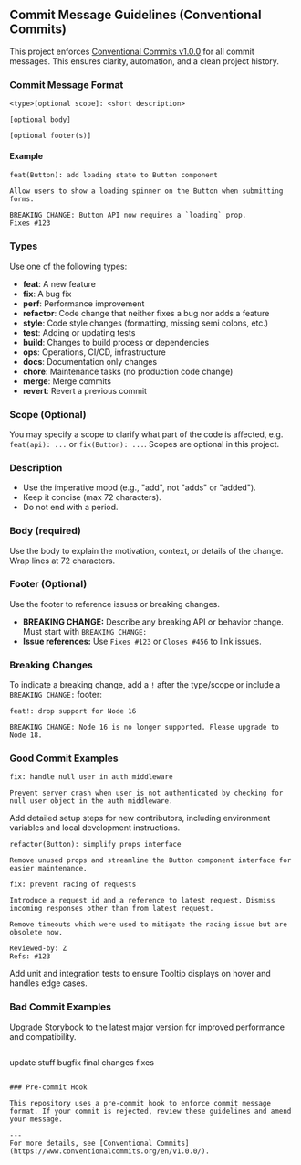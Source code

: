 ## Commit Message Guidelines (Conventional Commits)

This project enforces [Conventional Commits v1.0.0](https://www.conventionalcommits.org/en/v1.0.0/) for all commit messages. This ensures clarity, automation, and a clean project history.

### Commit Message Format

```
<type>[optional scope]: <short description>

[optional body]

[optional footer(s)]
```

#### Example

```
feat(Button): add loading state to Button component

Allow users to show a loading spinner on the Button when submitting forms.

BREAKING CHANGE: Button API now requires a `loading` prop.
Fixes #123
```

### Types

Use one of the following types:

- **feat**: A new feature
- **fix**: A bug fix
- **perf**: Performance improvement
- **refactor**: Code change that neither fixes a bug nor adds a feature
- **style**: Code style changes (formatting, missing semi colons, etc.)
- **test**: Adding or updating tests
- **build**: Changes to build process or dependencies
- **ops**: Operations, CI/CD, infrastructure
- **docs**: Documentation only changes
- **chore**: Maintenance tasks (no production code change)
- **merge**: Merge commits
- **revert**: Revert a previous commit

### Scope (Optional)

You may specify a scope to clarify what part of the code is affected, e.g. `feat(api): ...` or `fix(Button): ...`. Scopes are optional in this project.

### Description

- Use the imperative mood (e.g., "add", not "adds" or "added").
- Keep it concise (max 72 characters).
- Do not end with a period.

### Body (required)

Use the body to explain the motivation, context, or details of the change. Wrap lines at 72 characters.

### Footer (Optional)

Use the footer to reference issues or breaking changes.

- **BREAKING CHANGE:** Describe any breaking API or behavior change. Must start with `BREAKING CHANGE:`
- **Issue references:** Use `Fixes #123` or `Closes #456` to link issues.

### Breaking Changes

To indicate a breaking change, add a `!` after the type/scope or include a `BREAKING CHANGE:` footer:

```
feat!: drop support for Node 16

BREAKING CHANGE: Node 16 is no longer supported. Please upgrade to Node 18.
```

### Good Commit Examples
```
fix: handle null user in auth middleware

Prevent server crash when user is not authenticated by checking for null user object in the auth middleware.

```

Add detailed setup steps for new contributors, including environment variables and local development instructions.

```
refactor(Button): simplify props interface

Remove unused props and streamline the Button component interface for easier maintenance.
```

```
fix: prevent racing of requests

Introduce a request id and a reference to latest request. Dismiss
incoming responses other than from latest request.

Remove timeouts which were used to mitigate the racing issue but are
obsolete now.

Reviewed-by: Z
Refs: #123
```

Add unit and integration tests to ensure Tooltip displays on hover and handles edge cases.

### Bad Commit Examples

Upgrade Storybook to the latest major version for improved performance and compatibility.
```

```
update stuff
bugfix
final changes
fixes
```

### Pre-commit Hook

This repository uses a pre-commit hook to enforce commit message format. If your commit is rejected, review these guidelines and amend your message.

---
For more details, see [Conventional Commits](https://www.conventionalcommits.org/en/v1.0.0/).
